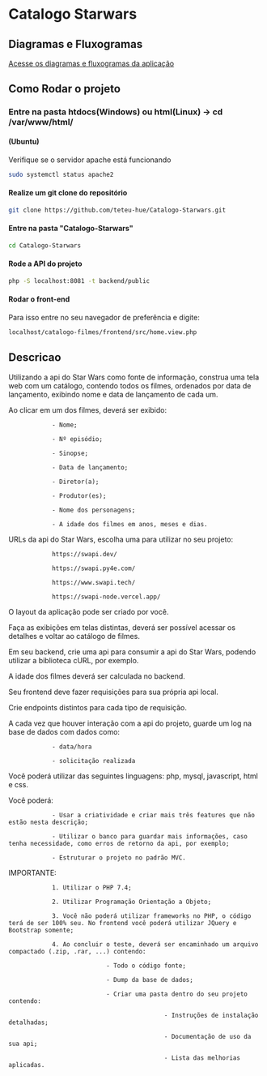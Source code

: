 # Catalogo Starwars

## Diagramas e Fluxogramas
[Acesse os diagramas e fluxogramas da aplicação](https://excalidraw.com/#room=7467338f775316b1f4c4,WP3A_TXNdSkw-dIMbXLSuw)

## Como Rodar o projeto

### Entre na pasta htdocs(Windows) ou html(Linux) -> cd /var/www/html/

#### (Ubuntu)
Verifique se o servidor apache está funcionando
```bash
sudo systemctl status apache2
```

#### Realize um git clone do repositório
```bash
git clone https://github.com/teteu-hue/Catalogo-Starwars.git
```

#### Entre na pasta "Catalogo-Starwars"
```bash
cd Catalogo-Starwars
```

#### Rode a API do projeto
```bash
php -S localhost:8081 -t backend/public
```

#### Rodar o front-end
Para isso entre no seu navegador de preferência e digite:
```bash
localhost/catalogo-filmes/frontend/src/home.view.php
```

## Descricao

Utilizando a api do Star Wars como fonte de informação, construa uma tela web com um catálogo, contendo todos os filmes, ordenados por data de lançamento, exibindo nome e data de lançamento de cada um.

 

Ao clicar em um dos filmes, deverá ser exibido:

                - Nome;

                - Nº episódio;

                - Sinopse;

                - Data de lançamento;

                - Diretor(a);

                - Produtor(es);

                - Nome dos personagens;

                - A idade dos filmes em anos, meses e dias.

 

URLs da api do Star Wars, escolha uma para utilizar no seu projeto:

                https://swapi.dev/

                https://swapi.py4e.com/

                https://www.swapi.tech/

                https://swapi-node.vercel.app/

 

O layout da aplicação pode ser criado por você.

Faça as exibições em telas distintas, deverá ser possível acessar os detalhes e voltar ao catálogo de filmes.

Em seu backend, crie uma api para consumir a api do Star Wars, podendo utilizar a biblioteca cURL, por exemplo.

A idade dos filmes deverá ser calculada no backend.

Seu frontend deve fazer requisições para sua própria api local.

Crie endpoints distintos para cada tipo de requisição.

A cada vez que houver interação com a api do projeto, guarde um log na base de dados com dados como:

                - data/hora

                - solicitação realizada

 

Você poderá utilizar das seguintes linguagens: php, mysql, javascript, html e css.

 

Você poderá:

                - Usar a criatividade e criar mais três features que não estão nesta descrição;

                - Utilizar o banco para guardar mais informações, caso tenha necessidade, como erros de retorno da api, por exemplo;

                - Estruturar o projeto no padrão MVC.

 

 

IMPORTANTE:

                1. Utilizar o PHP 7.4;

                2. Utilizar Programação Orientação a Objeto;

                3. Você não poderá utilizar frameworks no PHP, o código terá de ser 100% seu. No frontend você poderá utilizar JQuery e Bootstrap somente;

                4. Ao concluir o teste, deverá ser encaminhado um arquivo compactado (.zip, .rar, ...) contendo:

                               - Todo o código fonte;

                               - Dump da base de dados;

                               - Criar uma pasta dentro do seu projeto contendo:

                                               - Instruções de instalação detalhadas;

                                               - Documentação de uso da sua api;

                                               - Lista das melhorias aplicadas.
